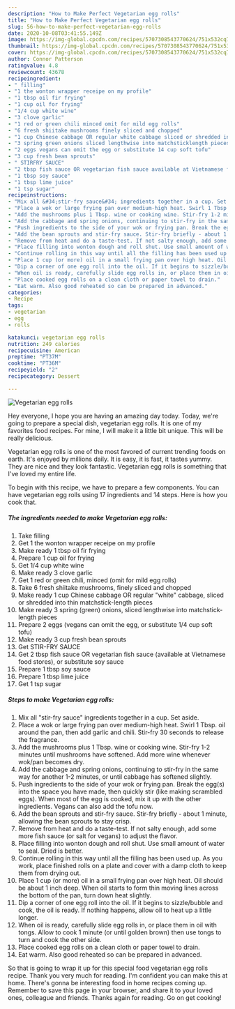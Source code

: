 ```yaml
---
description: "How to Make Perfect Vegetarian egg rolls"
title: "How to Make Perfect Vegetarian egg rolls"
slug: 56-how-to-make-perfect-vegetarian-egg-rolls
date: 2020-10-08T03:41:55.149Z
image: https://img-global.cpcdn.com/recipes/5707308543770624/751x532cq70/vegetarian-egg-rolls-recipe-main-photo.jpg
thumbnail: https://img-global.cpcdn.com/recipes/5707308543770624/751x532cq70/vegetarian-egg-rolls-recipe-main-photo.jpg
cover: https://img-global.cpcdn.com/recipes/5707308543770624/751x532cq70/vegetarian-egg-rolls-recipe-main-photo.jpg
author: Connor Patterson
ratingvalue: 4.8
reviewcount: 43678
recipeingredient:
- " filling"
- "1 the wonton wrapper receipe on my profile"
- "1 tbsp oil fir frying"
- "1 cup oil for frying"
- "1/4 cup white wine"
- "3 clove garlic"
- "1 red or green chili minced omit for mild egg rolls"
- "6 fresh shiitake mushrooms finely sliced and chopped"
- "1 cup Chinese cabbage OR regular white cabbage sliced or shredded into thin matchsticklength pieces"
- "3 spring green onions sliced lengthwise into matchsticklength pieces"
- "2 eggs vegans can omit the egg or substitute 14 cup soft tofu"
- "3 cup fresh bean sprouts"
- " STIRFRY SAUCE"
- "2 tbsp fish sauce OR vegetarian fish sauce available at Vietnamese food stores or substitute soy sauce"
- "1 tbsp soy sauce"
- "1 tbsp lime juice"
- "1 tsp sugar"
recipeinstructions:
- "Mix all &#34;stir-fry sauce&#34; ingredients together in a cup. Set aside."
- "Place a wok or large frying pan over medium-high heat. Swirl 1 Tbsp. oil around the pan, then add garlic and chili. Stir-fry 30 seconds to release the fragrance."
- "Add the mushrooms plus 1 Tbsp. wine or cooking wine. Stir-fry 1-2 minutes until mushrooms have softened. Add more wine whenever wok/pan becomes dry."
- "Add the cabbage and spring onions, continuing to stir-fry in the same way for another 1-2 minutes, or until cabbage has softened slightly."
- "Push ingredients to the side of your wok or frying pan. Break the egg(s) into the space you have made, then quickly stir (like making scrambled eggs). When most of the egg is cooked, mix it up with the other ingredients. Vegans can also add the tofu now."
- "Add the bean sprouts and stir-fry sauce. Stir-fry briefly - about 1 minute, allowing the bean sprouts to stay crisp."
- "Remove from heat and do a taste-test. If not salty enough, add some more fish sauce (or salt for vegans) to adjust the flavor."
- "Place filling into wonton dough and roll shut. Use small amount of water to seal. Dried is better."
- "Continue rolling in this way until all the filling has been used up. As you work, place finished rolls on a plate and cover with a damp cloth to keep them from drying out."
- "Place 1 cup (or more) oil in a small frying pan over high heat. Oil should be about 1 inch deep. When oil starts to form thin moving lines across the bottom of the pan, turn down heat slightly."
- "Dip a corner of one egg roll into the oil. If it begins to sizzle/bubble and cook, the oil is ready. If nothing happens, allow oil to heat up a little longer."
- "When oil is ready, carefully slide egg rolls in, or place them in oil with tongs. Allow to cook 1 minute (or until golden brown) then use tongs to turn and cook the other side."
- "Place cooked egg rolls on a clean cloth or paper towel to drain."
- "Eat warm. Also good reheated so can be prepared in advanced."
categories:
- Recipe
tags:
- vegetarian
- egg
- rolls

katakunci: vegetarian egg rolls 
nutrition: 249 calories
recipecuisine: American
preptime: "PT37M"
cooktime: "PT36M"
recipeyield: "2"
recipecategory: Dessert

---
```



![Vegetarian egg rolls](https://img-global.cpcdn.com/recipes/5707308543770624/751x532cq70/vegetarian-egg-rolls-recipe-main-photo.jpg)

Hey everyone, I hope you are having an amazing day today. Today, we're going to prepare a special dish, vegetarian egg rolls. It is one of my favorites food recipes. For mine, I will make it a little bit unique. This will be really delicious.



Vegetarian egg rolls is one of the most favored of current trending foods on earth. It's enjoyed by millions daily. It is easy, it is fast, it tastes yummy. They are nice and they look fantastic. Vegetarian egg rolls is something that I've loved my entire life.


To begin with this recipe, we have to prepare a few components. You can have vegetarian egg rolls using 17 ingredients and 14 steps. Here is how you cook that.

<!--inarticleads1-->

##### The ingredients needed to make Vegetarian egg rolls:

1. Take  filling
1. Get 1 the wonton wrapper receipe on my profile
1. Make ready 1 tbsp oil fir frying
1. Prepare 1 cup oil for frying
1. Get 1/4 cup white wine
1. Make ready 3 clove garlic
1. Get 1 red or green chili, minced (omit for mild egg rolls)
1. Take 6 fresh shiitake mushrooms, finely sliced and chopped
1. Make ready 1 cup Chinese cabbage OR regular &#34;white&#34; cabbage, sliced or shredded into thin matchstick-length pieces
1. Make ready 3 spring (green) onions, sliced lengthwise into matchstick-length pieces
1. Prepare 2 eggs (vegans can omit the egg, or substitute 1/4 cup soft tofu)
1. Make ready 3 cup fresh bean sprouts
1. Get  STIR-FRY SAUCE
1. Get 2 tbsp fish sauce OR vegetarian fish sauce (available at Vietnamese food stores), or substitute soy sauce
1. Prepare 1 tbsp soy sauce
1. Prepare 1 tbsp lime juice
1. Get 1 tsp sugar




<!--inarticleads2-->

##### Steps to make Vegetarian egg rolls:

1. Mix all &#34;stir-fry sauce&#34; ingredients together in a cup. Set aside.
1. Place a wok or large frying pan over medium-high heat. Swirl 1 Tbsp. oil around the pan, then add garlic and chili. Stir-fry 30 seconds to release the fragrance.
1. Add the mushrooms plus 1 Tbsp. wine or cooking wine. Stir-fry 1-2 minutes until mushrooms have softened. Add more wine whenever wok/pan becomes dry.
1. Add the cabbage and spring onions, continuing to stir-fry in the same way for another 1-2 minutes, or until cabbage has softened slightly.
1. Push ingredients to the side of your wok or frying pan. Break the egg(s) into the space you have made, then quickly stir (like making scrambled eggs). When most of the egg is cooked, mix it up with the other ingredients. Vegans can also add the tofu now.
1. Add the bean sprouts and stir-fry sauce. Stir-fry briefly - about 1 minute, allowing the bean sprouts to stay crisp.
1. Remove from heat and do a taste-test. If not salty enough, add some more fish sauce (or salt for vegans) to adjust the flavor.
1. Place filling into wonton dough and roll shut. Use small amount of water to seal. Dried is better.
1. Continue rolling in this way until all the filling has been used up. As you work, place finished rolls on a plate and cover with a damp cloth to keep them from drying out.
1. Place 1 cup (or more) oil in a small frying pan over high heat. Oil should be about 1 inch deep. When oil starts to form thin moving lines across the bottom of the pan, turn down heat slightly.
1. Dip a corner of one egg roll into the oil. If it begins to sizzle/bubble and cook, the oil is ready. If nothing happens, allow oil to heat up a little longer.
1. When oil is ready, carefully slide egg rolls in, or place them in oil with tongs. Allow to cook 1 minute (or until golden brown) then use tongs to turn and cook the other side.
1. Place cooked egg rolls on a clean cloth or paper towel to drain.
1. Eat warm. Also good reheated so can be prepared in advanced.




So that is going to wrap it up for this special food vegetarian egg rolls recipe. Thank you very much for reading. I'm confident you can make this at home. There's gonna be interesting food in home recipes coming up. Remember to save this page in your browser, and share it to your loved ones, colleague and friends. Thanks again for reading. Go on get cooking!
